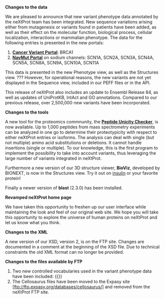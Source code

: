**Changes to the data**

We are pleased to announce that new variant phenotype data annotated by the neXtProt team has been integrated. New sequence variations arising either from mutagenesis or variants found in patients have been added, as well as their effect on the molecular function, biological process, cellular localization, interactions or mammalian phenotype. The data for the following entries is presented in the new portals:

1. **[Cancer Variant Portal](http://www.nextprot.org/portals/breast-cancer)**: BRCA1 
2. **[NavMut Portal](http://www.nextprot.org/portals/navmut)** on sodium channels: SCN1A, SCN2A, SCN3A, SCN4A, SCN5A, SCN8A, SCN9A, SCN10A, SCN11A

This data is presented in the new Phenotype view, as well as the Structures view.  ??? However, for operational reasons, the new variants are not yet displayed in the Sequence view, included in our PEFF files or in the API.

This release of neXtProt also includes an update to Ensembl Release 84, as well as updates of UniProtKB, IntAct and GO annotations. Compared to our previous release, over 2,500,000 new variants have been incorporated. 

**Changes to the tools**

A new tool for the proteomics commnunity, the **[Peptide Unicity Checker](http://www.nextprot.org/tools/unicity-checker)**, is now available. Up to 1,000 peptides from mass spectrometry experiments can be analyzed in one go to determine their proteotypicity with respect to either neXtProt entries or isoforms. The analysis can deal with single (but not multiple) amino acid substitutions or deletions. It cannot handle insertions (single or multiple). To our knowledge, this is the first program to implement the possibility to take into account variants, thus leveraging the large number of variants integrated in neXtProt.

Furthermore a new version of our 3D structure viewer, **BioViz**, developed by BIONEXT, is now in the Structures view. Try it out on [insulin](http://nextprot.org/entry/NX_P01308/structures) or your favorite protein!

Finally a newer version of **blast** (2.3.0) has been installed. 

**Revamped neXtProt home page**

We have taken this opportunity to freshen up our user interface while maintaining the look and feel of our original web site. We hope you will take this opportunity to explore the universe of human proteins on neXtProt and let us know what you think. 

**Changes to the XML**

A new version of our XSD, version 2, is on the FTP site. Changes are documented in a comment at the beginning of the XSD file. Due to technical constraints the old XML format can no longer be provided.

**Changes to the files available by FTP**

1. Two new controlled vocabularies used in the variant phenotype data have been included: {{}} 
2. The Cellosaurus files have been moved to the Expasy site [ftp://ftp.expasy.org/databases/cellosaurus/] and removed from the neXtProt FTP site.
